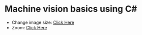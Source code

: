 # Machine vision basics using C#
<ul>
<li>Change image size: <a href="https://github.com/arioobarzan/Machine-vision-basics-using-csharp/tree/main/Image%20Change%20Size">Click Here</a></li>
<li>Zoom: <a href="https://github.com/arioobarzan/Machine-vision-basics-using-csharp/tree/main/Zoom">Click Here</a></li>
</ul>
